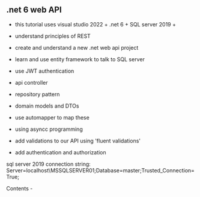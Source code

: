 ## .net 6 web API

- this tutorial uses visual studio 2022 + .net 6 + SQL server 2019 + 

- understand principles of REST
- create and understand a new .net web api project
- learn and use entity framework to talk to SQL server 
- use JWT authentication
- api controller
- repository pattern
- domain models and DTOs
- use automapper to map these 
- using asyncc programming
- add validations to our API using 'fluent validations' 
- add authentication and authorization 


sql server 2019 connection string: Server=localhost\MSSQLSERVER01;Database=master;Trusted_Connection=True;

Contents - 